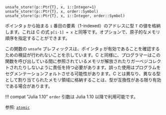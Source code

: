 ```
unsafe_store!(p::Ptr{T}, x, i::Integer=1)
unsafe_store!(p::Ptr{T}, x, order::Symbol)
unsafe_store!(p::Ptr{T}, x, i::Integer, order::Symbol)
```

ポインタ `p` から始まる `i` 番目の要素（1-indexed）のアドレスに型 `T` の値を格納します。これは C の式 `p[i-1] = x` と同等です。オプションで、原子的なメモリ順序を指定することができます。

この関数の `unsafe` プレフィックスは、ポインタ `p` が有効であることを確認するための検証が行われないことを示しています。C と同様に、プログラマーはこの関数を呼び出している間に参照されているメモリが解放されたりガーベジコレクトされたりしないように責任を持つ必要があります。誤った使用はプログラムをセグメンテーションフォルトさせる可能性があります。C とは異なり、異なる型として割り当てられたメモリ領域に格納することは、型が互換性がある限り有効である場合があります。

!!! compat "Julia 1.10"
    `order` 引数は Julia 1.10 以降で利用可能です。


参照: [`atomic`](@ref)
